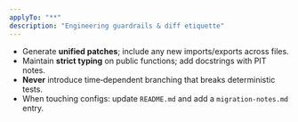 ```yaml
---
applyTo: "**"
description: "Engineering guardrails & diff etiquette"
---
```

- Generate **unified patches**; include any new imports/exports across files.
- Maintain **strict typing** on public functions; add docstrings with PIT notes.
- **Never** introduce time‑dependent branching that breaks deterministic tests.
- When touching configs: update `README.md` and add a `migration-notes.md` entry.

